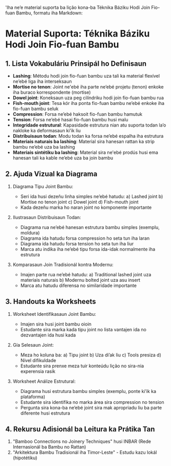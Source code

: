 'Iha ne’e material suporta ba lição kona-ba Téknika Báziku Hodi Join Fio-fuan Bambu, formatu iha Markdown:

# Material Suporta: Téknika Báziku Hodi Join Fio-fuan Bambu

## 1. Lista Vokabuláriu Prinsipál ho Definisaun

- **Lashing**: Métodu hodi join fio-fuan bambu uza tali ka material flexível ne’ebé liga iha interseksaun
- **Mortise no tenon**: Joint ne'ebé iha parte ne’ebé projetu (tenon) enkoke iha buraco korrespondente (mortise)
- **Dowel joint**: Koneksaun uza peg cilíndriku hodi join fio-fuan bambu rua
- **Fish-mouth joint**: Tesa kór iha ponta fio-fuan bambu ne’ebé enkoke iha fio-fuan bambu seluk
- **Compression**: Forsa ne’ebé haksoit fio-fuan bambu hamutuk
- **Tension**: Forsa ne’ebé hasai fio-fuan bambu husi malu
- **Integridade estrutural**: Kapasidade estrutura nian atu suporta todan la’o nakloke ka deformasaun ki’ik liu
- **Distribuisaun todan**: Modu todan ka forsa ne’ebé espalha iha estrutura
- **Materiais naturais ba lashing**: Material sira hanesan rattan ka strip bambu ne’ebé uza ba lashing
- **Materiais sintétiku ba lashing**: Material sira ne'ebé prodús husi ema hanesan tali ka kable ne’ebé uza ba join bambu

## 2. Ajuda Vizual ka Diagrama

1. Diagrama Tipu Joint Bambu:
   - Seri ida husi dezeñu linha simples ne’ebé hatudu:
     a) Lashed joint
     b) Mortise no tenon joint
     c) Dowel joint
     d) Fish-mouth joint
   - Kada dezeñu marka ho naran joint no komponente importante

2. Ilustrasaun Distribuisaun Todan:
   - Diagrama rua ne’ebé hanesan estrutura bambu simples (exemplu, moldura)
   - Diagrama ida hatudu forsa compression ho seta tun iha laran
   - Diagrama ida hatudu forsa tension ho seta tun iha liur
   - Marca atu indika iha ne’ebé tipu forsa ida-idak normalmente iha estrutura

3. Komparasaun Join Tradisionál kontra Modernu:
   - Imajen parte rua ne’ebé hatudu:
     a) Traditional lashed joint uza materiais naturais
     b) Modernu bolted joint uza asu insert
   - Marca atu hatudu diferensa no similaridade importante

## 3. Handouts ka Worksheets

1. Worksheet Identifikasaun Joint Bambu:
   - Imajen sira husi joint bambu oioin
   - Estudante sira marka kada tipu joint no lista vantajen ida no dezvantajen ida husi kada

2. Gía Selesaun Joint:
   - Meza ho koluna ba:
     a) Tipu joint
     b) Uza di’ak liu
     c) Tools presiza
     d) Nível difikuldade
   - Estudante sira prenxe meza tuir konteúdu lição no sira-nia experensia rasik

3. Worksheet Análize Estrutural:
   - Diagrama husi estrutura bambu simples (exemplu, ponte ki’ik ka plataforma)
   - Estudante sira identifika no marka área sira compression no tension
   - Pergunta sira kona-ba ne’ebé joint sira mak apropriadu liu ba parte diferente husi estrutura

## 4. Rekursu Adisionál ba Leitura ka Prátika Tan

1. "Bamboo Connections no Joinery Techniques" husi INBAR (Rede Internasionál ba Bambu no Rattan)
2. "Arkitektura Bambu Tradisionál iha Timor-Leste" - Estudu kazu lokál (hipotétiku)